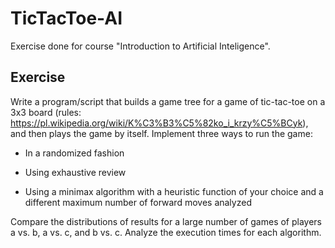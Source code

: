 # TicTacToe-AI

Exercise done for course "Introduction to Artificial Inteligence".

## Exercise
Write a program/script that builds a game tree for a game of tic-tac-toe on a 3x3 board (rules: https://pl.wikipedia.org/wiki/K%C3%B3%C5%82ko_i_krzy%C5%BCyk), and then plays the game by itself. Implement three ways to run the game:

 - In a randomized fashion

 - Using exhaustive review

 - Using a minimax algorithm with a heuristic function of your choice and a different maximum number of forward moves analyzed

Compare the distributions of results for a large number of games of players a vs. b, a vs. c, and b vs. c. 
Analyze the execution times for each algorithm.